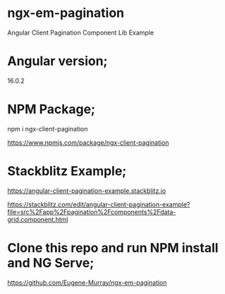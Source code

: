 # ngx-em-pagination
Angular Client Pagination Component Lib Example

# Angular version;

16.0.2

# NPM Package;

npm i ngx-client-pagination

<https://www.npmjs.com/package/ngx-client-pagination>

# Stackblitz Example;

<https://angular-client-pagination-example.stackblitz.io>

<https://stackblitz.com/edit/angular-client-pagination-example?file=src%2Fapp%2Fpagination%2Fcomponents%2Fdata-grid.component.html>

# Clone this repo and run NPM install and NG Serve;

<https://github.com/Eugene-Murray/ngx-em-pagination>
